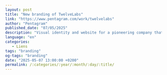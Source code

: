 ```yaml
---
layout: post
title: "New branding of TwelveLabs"
link: "https://www.pentagram.com/work/twelvelabs"
author: "Pentagram"
published_date: "07/05/2025"
description: "Visual identity and website for a pioneering company that helps machines understand video like people do."
language: "en"
categories: 
   - Liens
tags: "branding"
og-tags: "branding"
date: "2025-05-07 13:00:00 +0200"
permalink: /:categories/:year/:month/:day/:title/
---
```

